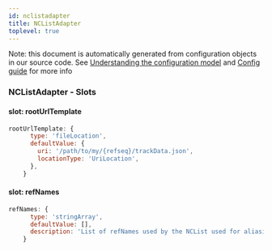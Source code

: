 ```yaml
---
id: nclistadapter
title: NCListAdapter
toplevel: true
---
```


Note: this document is automatically generated from configuration objects in
our source code. See [Understanding the configuration
model](/docs/devguide_config/) and [Config guide](/docs/config_guide) for more
info

### NCListAdapter - Slots

#### slot: rootUrlTemplate

```js
rootUrlTemplate: {
      type: 'fileLocation',
      defaultValue: {
        uri: '/path/to/my/{refseq}/trackData.json',
        locationType: 'UriLocation',
      },
    }
```

#### slot: refNames

```js
refNames: {
      type: 'stringArray',
      defaultValue: [],
      description: 'List of refNames used by the NCList used for aliasing',
    }
```
